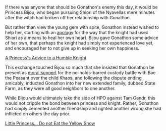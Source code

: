 <!-- title: Good Neighbors -->

If there was anyone that should be Gonathon's enemy this day, it would be Princess Bijou, who began pursuing Shiori of the Nyavellas mere minutes after the witch had broken off her relationship with Gonathon. 

But rather than view the young gem with spite, Gonathon instead wished to help her, starting with an [apology](https://youtu.be/alQr5XqoUPs?t=8142) for the way that the knight had used Shiori as a means to heal her own heart. Bijou gave Gonathon some advice of her own, that perhaps the knight had simply not experienced love yet, and encouraged her to not give up in seeking her own happiness. 

[A Princess's Advice to a Humble Knight](#embed:https://youtu.be/alQr5XqoUPs?t=8282)

This exchange touched Bijou so much that she insisted that Gonathon be present as [moral support](https://youtu.be/alQr5XqoUPs?t=11861) for the no-holds-barred custody battle with Bae the Peasant over the child Khaos, and following the dispute ending amicably, inducted Gonathon into her new extended family, dubbed State Farm, as they were all good neighbors to one another.

While Bijou would ultimately take the side of HPO against Tam Gandr, this would not cripple the bond between princess and knight. Rather, Gonathon had simply cemented another friendship and righted another wrong she had inflicted on others the day prior. 

[Little Princess... Do not Eat the Yellow Snow](#embed:https://youtu.be/alQr5XqoUPs?t=11794)